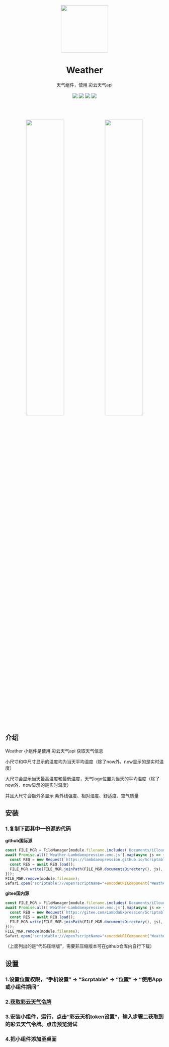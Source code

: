 <p align="center">
  <a href="https://lambdaexpression.github.io/ScriptablesComponent/Weather/">
    <img width="150" src="https://lambdaexpression.github.io/ScriptablesComponent/Weather/weather_style_1.png">
  </a>
</p>

<h1 align="center">Weather</h1>

<div align="center">天气组件，使用 彩云天气api</div>
<br/>
<div align="center">
    <a href="javascript:void(0)"><img src="https://img.shields.io/badge/language-node-orange.svg" /></a>
    <a href="javascript:void(0)"><img src="https://img.shields.io/badge/platform-ios-green.svg" /></a>
    <a href="javascript:void(0)"><img src="https://img.shields.io/badge/support-light|dark-hotpink.svg" /></a>
    <a href="javascript:void(0)"><img src="https://img.shields.io/badge/version-v1.0.0-royalblue.svg" /></a>
  
  
</div>
<br/>

<br/>
<br/>

<p align="center">
  <img width="49%" src="https://lambdaexpression.github.io/ScriptablesComponent/Weather/weather03.png">
  <img width="49%" src="https://lambdaexpression.github.io/ScriptablesComponent/Weather/weather04.png">
</p>

## 介绍

Weather 小组件是使用 彩云天气api 获取天气信息



小尺寸和中尺寸显示的温度均为当天平均温度（除了now外，now显示的是实时温度）

大尺寸会显示当天最高温度和最低温度，天气logo位置为当天的平均温度（除了now外，now显示的是实时温度）

并且大尺寸会额外多显示 紫外线强度、相对湿度、舒适度、空气质量 

## 安装


### 1.复制下面其中一份源的代码

**github国际源**

```js
const FILE_MGR = FileManager[module.filename.includes('Documents/iCloud~') ? 'iCloud' : 'local']();
await Promise.all(['Weather-Lambdaexpression.enc.js'].map(async js => {
  const REQ = new Request(`https://lambdaexpression.github.io/ScriptablesComponent/Weather/${encodeURIComponent(js)}`);
  const RES = await REQ.load();
  FILE_MGR.write(FILE_MGR.joinPath(FILE_MGR.documentsDirectory(), js), RES);
}));
FILE_MGR.remove(module.filename);
Safari.open("scriptable:///open?scriptName="+encodeURIComponent('Weather-Lambdaexpression.enc'));
```

**gitee国内源**
```js
const FILE_MGR = FileManager[module.filename.includes('Documents/iCloud~') ? 'iCloud' : 'local']();
await Promise.all(['Weather-Lambdaexpression.enc.js'].map(async js => {
  const REQ = new Request(`https://gitee.com/LambdaExpression/ScriptablesComponent/raw/main/Weather/${encodeURIComponent(js)}`);
  const RES = await REQ.load();
  FILE_MGR.write(FILE_MGR.joinPath(FILE_MGR.documentsDirectory(), js), RES);
}));
FILE_MGR.remove(module.filename);
Safari.open("scriptable:///open?scriptName="+encodeURIComponent('Weather-Lambdaexpression.enc'));
```

（上面列出的是“代码压缩版”，需要非压缩版本可在github仓库内自行下载）

## 设置

### 1.设置位置权限，“手机设置” -> “Scrptable” -> “位置” -> “使用App或小组件期间”
### 2.[获取彩云天气令牌](https://github.com/chiupam/tutorial/blob/master/caiyun/caiyun_api.md)
### 3.安装小组件，运行，点击“彩云天机token设置”，输入步骤二获取到的彩云天气令牌。点击预览测试
### 4.把小组件添加至桌面




